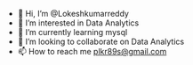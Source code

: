 - 👋 Hi, I’m @Lokeshkumarreddy
- 👀 I’m interested in Data Analytics
- 🌱 I’m currently learning mysql
- 💞️ I’m looking to collaborate on Data Analytics
- 📫 How to reach me plkr89s@gmail.com

<!---
plkr89s/plkr89s is a ✨ special ✨ repository because its `README.md` (this file) appears on your GitHub profile.
You can click the Preview link to take a look at your changes.
--->
